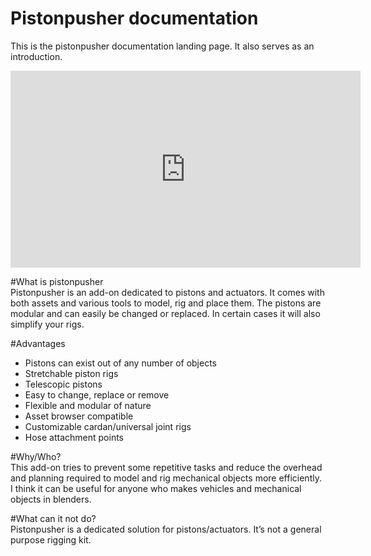 # Pistonpusher documentation

This is the pistonpusher documentation landing page. It also serves as an introduction.

<iframe width="560" height="315" src="https://www.youtube.com/embed/KtrAeUT8p7c" title="YouTube video player" frameborder="0" allow="accelerometer; autoplay; clipboard-write; encrypted-media; gyroscope; picture-in-picture" allowfullscreen></iframe>  
  
#What is pistonpusher  
Pistonpusher is an add-on dedicated to pistons and actuators. It comes with both assets and various tools to model, rig and place them. The pistons are modular and can easily be changed or replaced. In certain cases it will also simplify your rigs.
  
#Advantages  
* Pistons can exist out of any number of objects  
* Stretchable piston rigs  
* Telescopic pistons  
* Easy to change, replace or remove  
* Flexible and modular of nature  
* Asset browser compatible  
* Customizable cardan/universal joint rigs
* Hose attachment points

#Why/Who?  
This add-on tries to prevent some repetitive tasks and reduce the overhead and planning required to model and rig mechanical objects more efficiently. I think it can be useful for anyone who makes vehicles and mechanical objects in blenders.  
  
#What can it not do?  
Pistonpusher is a dedicated solution for pistons/actuators. It’s not a general purpose rigging kit. 
